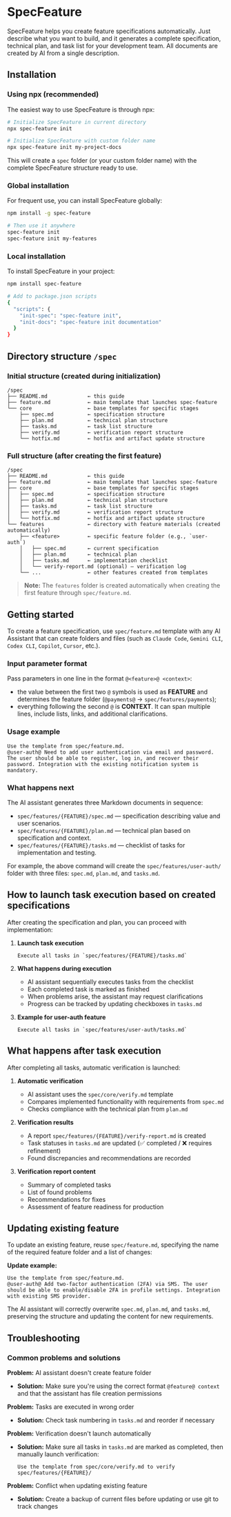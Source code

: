 # SpecFeature

SpecFeature helps you create feature specifications automatically. Just describe what you want to build, and it generates a complete specification, technical plan, and task list for your development team. All documents are created by AI from a single description.

## Installation

### Using npx (recommended)

The easiest way to use SpecFeature is through npx:

```bash
# Initialize SpecFeature in current directory
npx spec-feature init

# Initialize SpecFeature with custom folder name
npx spec-feature init my-project-docs
```

This will create a `spec` folder (or your custom folder name) with the complete SpecFeature structure ready to use.

### Global installation

For frequent use, you can install SpecFeature globally:

```bash
npm install -g spec-feature

# Then use it anywhere
spec-feature init
spec-feature init my-features
```

### Local installation

To install SpecFeature in your project:

```bash
npm install spec-feature

# Add to package.json scripts
{
  "scripts": {
    "init-spec": "spec-feature init",
    "init-docs": "spec-feature init documentation"
  }
}
```

## Directory structure `/spec`

### Initial structure (created during initialization)
```
/spec
├── README.md             ← this guide
├── feature.md            ← main template that launches spec-feature
└── core                  ← base templates for specific stages
    ├── spec.md           ← specification structure
    ├── plan.md           ← technical plan structure
    ├── tasks.md          ← task list structure
    ├── verify.md         ← verification report structure
    └── hotfix.md         ← hotfix and artifact update structure
```

### Full structure (after creating the first feature)
```
/spec
├── README.md             ← this guide
├── feature.md            ← main template that launches spec-feature
├── core                  ← base templates for specific stages
│   ├── spec.md           ← specification structure
│   ├── plan.md           ← technical plan structure
│   ├── tasks.md          ← task list structure
│   ├── verify.md         ← verification report structure
│   └── hotfix.md         ← hotfix and artifact update structure
└── features              ← directory with feature materials (created automatically)
    ├── <feature>         ← specific feature folder (e.g., `user-auth`)
    │   ├── spec.md       ← current specification
    │   ├── plan.md       ← technical plan
    │   ├── tasks.md      ← implementation checklist
    │   └── verify-report.md (optional) — verification log
    └── ...               ← other features created from templates
```

> **Note:** The `features` folder is created automatically when creating the first feature through `spec/feature.md`.

## Getting started

To create a feature specification, use `spec/feature.md` template with any AI Assistant that can create folders and files (such as `Claude Code`, `Gemini CLI`, `Codex CLI`, `Copilot`, `Cursor`, etc.).

### Input parameter format

Pass parameters in one line in the format `@<feature>@ <context>`:

- the value between the first two `@` symbols is used as **FEATURE** and determines the feature folder (`@payments@` → `spec/features/payments`);
- everything following the second `@` is **CONTEXT**. It can span multiple lines, include lists, links, and additional clarifications.

### Usage example

```
Use the template from spec/feature.md.
@user-auth@ Need to add user authentication via email and password. The user should be able to register, log in, and recover their password. Integration with the existing notification system is mandatory.
```

### What happens next

The AI assistant generates three Markdown documents in sequence:
- `spec/features/{FEATURE}/spec.md` — specification describing value and user scenarios.
- `spec/features/{FEATURE}/plan.md` — technical plan based on specification and context.
- `spec/features/{FEATURE}/tasks.md` — checklist of tasks for implementation and testing.

For example, the above command will create the `spec/features/user-auth/` folder with three files: `spec.md`, `plan.md`, and `tasks.md`.

## How to launch task execution based on created specifications

After creating the specification and plan, you can proceed with implementation:

1. **Launch task execution**
   ```
   Execute all tasks in `spec/features/{FEATURE}/tasks.md`
   ```

2. **What happens during execution**
   - AI assistant sequentially executes tasks from the checklist
   - Each completed task is marked as finished
   - When problems arise, the assistant may request clarifications
   - Progress can be tracked by updating checkboxes in `tasks.md`

3. **Example for user-auth feature**
   ```
   Execute all tasks in `spec/features/user-auth/tasks.md`
   ```

## What happens after task execution

After completing all tasks, automatic verification is launched:

1. **Automatic verification**
   - AI assistant uses the `spec/core/verify.md` template
   - Compares implemented functionality with requirements from `spec.md`
   - Checks compliance with the technical plan from `plan.md`

2. **Verification results**
   - A report `spec/features/{FEATURE}/verify-report.md` is created
   - Task statuses in `tasks.md` are updated (✅ completed / ❌ requires refinement)
   - Found discrepancies and recommendations are recorded

3. **Verification report content**
   - Summary of completed tasks
   - List of found problems
   - Recommendations for fixes
   - Assessment of feature readiness for production

## Updating existing feature

To update an existing feature, reuse `spec/feature.md`, specifying the name of the required feature folder and a list of changes:

**Update example:**
```
Use the template from spec/feature.md.
@user-auth@ Add two-factor authentication (2FA) via SMS. The user should be able to enable/disable 2FA in profile settings. Integration with existing SMS provider.
```

The AI assistant will correctly overwrite `spec.md`, `plan.md`, and `tasks.md`, preserving the structure and updating the content for new requirements.

## Troubleshooting

### Common problems and solutions

**Problem:** AI assistant doesn't create feature folder
- **Solution:** Make sure you're using the correct format `@feature@ context` and that the assistant has file creation permissions

**Problem:** Tasks are executed in wrong order
- **Solution:** Check task numbering in `tasks.md` and reorder if necessary

**Problem:** Verification doesn't launch automatically
- **Solution:** Make sure all tasks in `tasks.md` are marked as completed, then manually launch verification:
  ```
  Use the template from spec/core/verify.md to verify spec/features/{FEATURE}/
  ```

**Problem:** Conflict when updating existing feature
- **Solution:** Create a backup of current files before updating or use git to track changes